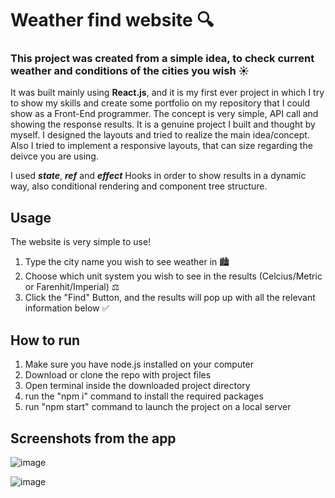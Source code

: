 # Weather find website 🔍

### This project was created from a simple idea, to check current weather and conditions of the cities you wish ☀️

It was built mainly using **React.js**, and it is my first ever project in which I try to show my skills and create some portfolio on my repository that I could show as a Front-End programmer. The concept is very simple, API call and showing the response results. It is a genuine project I built and thought by myself. I designed the layouts and tried to realize the main idea/concept. Also I tried to implement a responsive layouts, that can size regarding the deivce you are using.

I used **_state_**, **_ref_** and **_effect_** Hooks in order to show results in a dynamic way, also conditional rendering and component tree structure.

## Usage

The website is very simple to use!
1. Type the city name you wish to see weather in 🏙️
2. Choose which unit system you wish to see in the results (Celcius/Metric or Farenhit/Imperial) ⚖️
3. Click the "Find" Button, and the results will pop up with all the relevant information below ✅


## How to run

1. Make sure you have node.js installed on your computer
2. Download or clone the repo with project files
3. Open terminal inside the downloaded project directory
4. run the "npm i" command to install the required packages
5. run "npm start" command to launch the project on a local server

## Screenshots from the app

![image](https://github.com/jusgra/react-weather-app/assets/91288874/11bdbc14-76f9-4809-a6e4-a9c3881f1a0f)

![image](https://github.com/jusgra/react-weather-app/assets/91288874/bc727cda-6fde-47f5-9608-8c9abdad8fdc)


